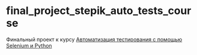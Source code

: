 # final_project_stepik_auto_tests_course
Финальный проект к курсу [Автоматизация тестирования с помощью Selenium и Python](https://stepik.org/course/575)
